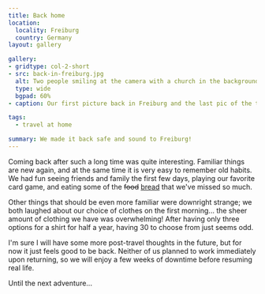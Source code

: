 ```yaml
---
title: Back home
location:
  locality: Freiburg
  country: Germany
layout: gallery

gallery:
- gridtype: col-2-short
- src: back-in-freiburg.jpg
  alt: Two people smiling at the camera with a church in the background.
  type: wide
  bgpad: 60%
- caption: Our first picture back in Freiburg and the last pic of the trip.

tags:
  - travel at home

summary: We made it back safe and sound to Freiburg!
---
```


Coming back after such a long time was quite interesting. Familiar things are new again, and at the same time it is very easy to remember old habits. We had fun seeing friends and family the first few days, playing our favorite card game, and eating some of the <del>food</del> <ins class="oops">bread</ins> that we've missed so much.

Other things that should be even more familiar were downright strange; we both laughed about our choice of clothes on the first morning... the sheer amount of clothing we have was overwhelming! After having only three options for a shirt for half a year, having 30 to choose from just seems odd.

I'm sure I will have some more post-travel thoughts in the future, but for now it just feels good to be back. Neither of us planned to work immediately upon returning, so we will enjoy a few weeks of downtime before resuming real life.

Until the next adventure...
